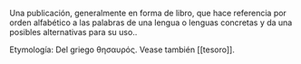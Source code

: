 Una publicación, generalmente en forma de libro, que hace referencia por orden alfabético a las palabras de una lengua o lenguas concretas y da una posibles alternativas para su uso..

Etymología:
Del griego θησαυρός. Vease también [[tesoro]].